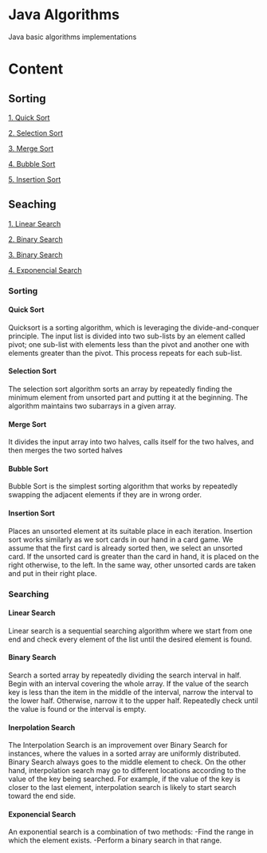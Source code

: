 # Java Algorithms

Java basic algorithms implementations
# Content
## Sorting

[1. Quick Sort](#quick-sort)

[2. Selection Sort](#selection-sort)

[3. Merge Sort](#merge-sort)

[4. Bubble Sort](#bubble-sort)

[5. Insertion Sort](#insertion-sort)

## Seaching

[1. Linear Search](#linear-search)

[2. Binary Search](#binary-search)

[3. Binary Search](#interpolation-search)

[4. Exponencial Search](#exponencial-search)

### Sorting
#### Quick Sort

Quicksort is a sorting algorithm, which is leveraging the divide-and-conquer principle.
The input list is divided into two sub-lists by an element called pivot; one sub-list with elements less than the pivot and another one with elements greater than the pivot. This process repeats for each sub-list.

#### Selection Sort

The selection sort algorithm sorts an array by repeatedly finding the minimum element from unsorted part and putting it at the beginning. The algorithm maintains two subarrays in a given array.

#### Merge Sort

It divides the input array into two halves, calls itself for the two halves, and then merges the two sorted halves

#### Bubble Sort

Bubble Sort is the simplest sorting algorithm that works by repeatedly swapping the adjacent elements if they are in wrong order.

#### Insertion Sort

Places an unsorted element at its suitable place in each iteration.
Insertion sort works similarly as we sort cards in our hand in a card game.
We assume that the first card is already sorted then, we select an unsorted card. If the unsorted card is greater than the card in hand, it is placed on the right otherwise, to the left. In the same way, other unsorted cards are taken and put in their right place.

### Searching

#### Linear Search

Linear search is a sequential searching algorithm where we start from one end and check every element of the list until the desired element is found.

#### Binary Search

Search a sorted array by repeatedly dividing the search interval in half. Begin with an interval covering the whole array. If the value of the search key is less than the item in the middle of the interval, narrow the interval to the lower half. Otherwise, narrow it to the upper half. Repeatedly check until the value is found or the interval is empty.

#### Inerpolation Search

The Interpolation Search is an improvement over Binary Search for instances, where the values in a sorted array are uniformly distributed. Binary Search always goes to the middle element to check. On the other hand, interpolation search may go to different locations according to the value of the key being searched. For example, if the value of the key is closer to the last element, interpolation search is likely to start search toward the end side.

#### Exponencial Search

An exponential search is a combination of two methods:
-Find the range in which the element exists.
-Perform a binary search in that range.